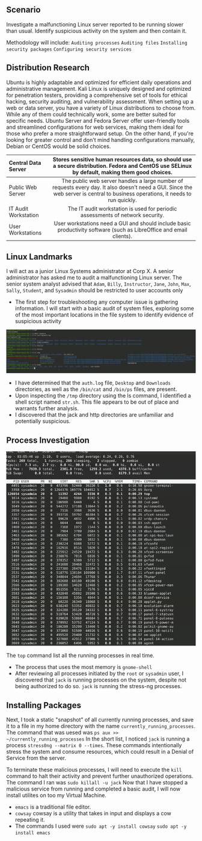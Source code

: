## Scenario
Investigate a malfunctioning Linux server reported to be running slower than usual. Identify suspicious activity on the system and then contain it.

Methodology will include: `Auditing processes` `Auditing files` `Installing security packages` `Configuring security services`

## Distribution Research
Ubuntu is highly adaptable and optimized for efficient daily operations and administrative management. Kali Linux is uniquely designed and optimized for penetration testers, providing a comprehensive set of tools for ethical hacking, security auditing, and vulnerability assessment. When setting up a web or data server, you have a variety of Linux distributions to choose from. While any of them could technically work, some are better suited for specific needs. Ubuntu Server and Fedora Server offer user-friendly tools and streamlined configurations for web services, making them ideal for those who prefer a more straightforward setup. On the other hand, if you're looking for greater control and don't mind handling configurations manually, Debian or CentOS would be solid choices.

| Central Data Server | Stores sensitive human resources data, so should use a secure distribution. Fedora and CentOS use SELinux by default, making them good choices. |
| :--- |:---:|
| Public Web Server | The public web server handles a large number of requests every day. It also doesn't need a GUI. Since the web server is central to business operations, it needs to run quickly. |
| IT Audit Workstation | The IT audit workstation is used for periodic assessments of network security. | 
| User Workstations | User workstations need a GUI and should include basic productivity software (such as LibreOffice and email clients). |

## Linux Landmarks
I will act as a junior Linux Systems administrator at Corp X.  A senior administrator has asked me to audit a malfunctioning Linux server. The senior system analyst advised that `Adam`, `Billy`, `Instructor`, `Jane`, `John`, `Max`, `Sally`, `Student`, and `Sysadmin` should be restricted to user accounts only

* The first step for troubleshooting any computer issue is gathering information. I will start with a basic audit of system files, exploring some of the most important locations in the file system to identify evidence of suspicious activity

![image alt](https://github.com/BryanZamora871/bryanzamora871/blob/main/Project%202%20Linux%20SysAdmin%20Fundamentals/Screenshot%202025-04-03%20090331.png?raw=true)

* I have determined that the `auth.log` file, `Desktop` and `Downloads` directories, as well as the `/bin/cat` and `/bin/ps` files, are present.
* Upon inspecting the `/tmp` directory using the ls command, I identified a shell script named `str.sh`. This file appears to be out of place and warrants further analysis.
* I discovered that the jack and http directories are unfamiliar and potentially suspicious.

## Process Investigation
![image alt](https://github.com/BryanZamora871/bryanzamora871/blob/main/Project%202%20Linux%20SysAdmin%20Fundamentals/Screenshot%202025-04-03%20104155.png?raw=true)

The `top` command list all the running processes in real time. 
*  The process that uses the most memory is `gnome-shell`
*  After reviewing all processes initiated by the `root` or `sysadmin` user, I discovered that `jack` is running processes on the system, despite not being authorized to do so. `jack` is running the stress-ng processes.

## Installing Packages
  Next, I took a static "snapshot" of all currently running processes, and save it to a file in my home directory with the name `currently_running_processes`. The command that was uesed was `ps aux >> ~/currently_running_processes` 
  In the short list, I noticed `jack` is running a process `stress0ng --matrix 0 --times`. These commands intentionally stress the system and consume resources, which could result in a Denial of Service from the server.

To terminate these malicious processes, I will need to execute the `kill` command to halt their activity and prevent further unauthorized operations. The command I ran was `sudo killall -u jack`
Now that I have stopped a malicious service from running and completed a basic audit, I will now install utilites on too my Virtual Machine. 
* `emacs` is a traditional file editor.
* `cowsay` cowsay is a utility that takes in input and displays a cow repeating it.
* The commands I used were `sudo apt -y install cowsay` `sudo apt -y install emacs`
